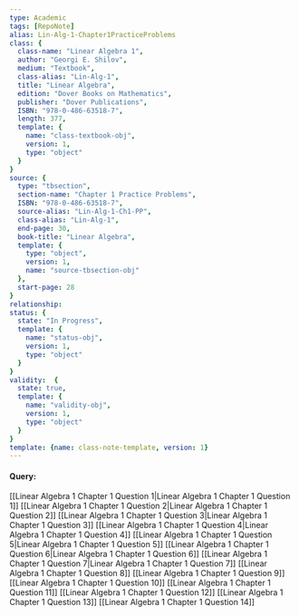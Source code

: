 ```yaml
---
type: Academic
tags: [RepoNote]
alias: Lin-Alg-1-Chapter1PracticeProblems
class: {
  class-name: "Linear Algebra 1",
  author: "Georgi E. Shilov",
  medium: "Textbook",
  class-alias: "Lin-Alg-1",
  title: "Linear Algebra",
  edition: "Dover Books on Mathematics",
  publisher: "Dover Publications",
  ISBN: "978-0-486-63518-7",
  length: 377,
  template: {
    name: "class-textbook-obj",
    version: 1,
    type: "object"
  }
}
source: {
  type: "tbsection",
  section-name: "Chapter 1 Practice Problems",
  ISBN: "978-0-486-63518-7",
  source-alias: "Lin-Alg-1-Ch1-PP",
  class-alias: "Lin-Alg-1",
  end-page: 30,
  book-title: "Linear Algebra",
  template: {
    type: "object",
    version: 1,
    name: "source-tbsection-obj"
  },
  start-page: 28
}
relationship: 
status: {
  state: "In Progress",
  template: {
    name: "status-obj",
    version: 1,
    type: "object"
  }
}
validity:  {
  state: true,
  template: {
    name: "validity-obj",
    version: 1,
    type: "object"
  }
}
template: {name: class-note-template, version: 1}
---
```

#### Query:
[[Linear Algebra 1 Chapter 1 Question 1|Linear Algebra 1 Chapter 1 Question 1]]
[[Linear Algebra 1 Chapter 1 Question 2|Linear Algebra 1 Chapter 1 Question 2]]
[[Linear Algebra 1 Chapter 1 Question 3|Linear Algebra 1 Chapter 1 Question 3]]
[[Linear Algebra 1 Chapter 1 Question 4|Linear Algebra 1 Chapter 1 Question 4]]
[[Linear Algebra 1 Chapter 1 Question 5|Linear Algebra 1 Chapter 1 Question 5]]
[[Linear Algebra 1 Chapter 1 Question 6|Linear Algebra 1 Chapter 1 Question 6]]
[[Linear Algebra 1 Chapter 1 Question 7|Linear Algebra 1 Chapter 1 Question 7]]
[[Linear Algebra 1 Chapter 1 Question 8]]
[[Linear Algebra 1 Chapter 1 Question 9]]
[[Linear Algebra 1 Chapter 1 Question 10]]
[[Linear Algebra 1 Chapter 1 Question 11]]
[[Linear Algebra 1 Chapter 1 Question 12]]
[[Linear Algebra 1 Chapter 1 Question 13]]
[[Linear Algebra 1 Chapter 1 Question 14]]
